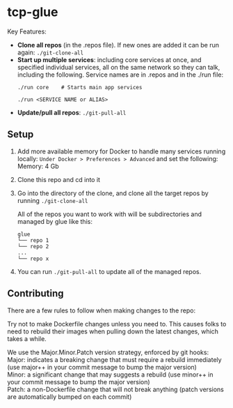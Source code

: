 # tcp-glue

Key Features:

* **Clone all repos** (in the .repos file). If new ones are added it can be run again: `./git-clone-all`
* **Start up multiple services**: including core services at once, and specified individual services, all on the same network so they can talk, including the following. Service names are in .repos and in the ./run file:
    ```
    ./run core    # Starts main app services

    ./run <SERVICE NAME or ALIAS>
    ```
* **Update/pull all repos**: `./git-pull-all`
    
## Setup

1. Add more available memory for Docker to handle many services running locally: `Under Docker > Preferences > Advanced` and set the following: 
Memory: 4 Gb

1. Clone this repo and cd into it

1. Go into the directory of the clone, and clone all the target repos by running `./git-clone-all`

    All of the repos you want to work with will be subdirectories and managed by glue like this:

    ```
    glue
    └── repo 1
    └── repo 2
    ...
    └── repo x
    ```

1. You can run `./git-pull-all` to update all of the managed repos.

## Contributing

There are a few rules to follow when making changes to the repo:

Try not to make Dockerfile changes unless you need to. This causes folks to need to rebuild their images when pulling down the latest changes, which takes a while.

We use the Major.Minor.Patch version strategy, enforced by git hooks:  
Major: indicates a breaking change that must require a rebuild immediately (use major++ in your commit message to bump the major version)  
Minor: a significant change that may suggests a rebuild (use minor++ in your commit message to bump the major version)  
Patch: a non-Dockerfile change that will not break anything (patch versions are automatically bumped on each commit)
